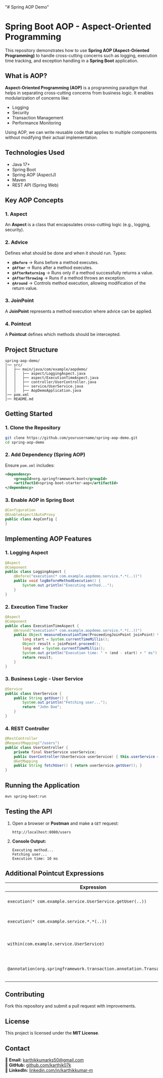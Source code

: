 "# Spring AOP Demo" 
# Spring Boot AOP - Aspect-Oriented Programming

This repository demonstrates how to use **Spring AOP (Aspect-Oriented Programming)** to handle cross-cutting concerns such as logging, execution time tracking, and exception handling in a **Spring Boot** application.

## What is AOP?
**Aspect-Oriented Programming (AOP)** is a programming paradigm that helps in separating cross-cutting concerns from business logic. It enables modularization of concerns like:
- Logging
- Security
- Transaction Management
- Performance Monitoring

Using AOP, we can write reusable code that applies to multiple components without modifying their actual implementation.

## Technologies Used
- Java 17+
- Spring Boot
- Spring AOP (AspectJ)
- Maven
- REST API (Spring Web)

## Key AOP Concepts
### 1. Aspect
An **Aspect** is a class that encapsulates cross-cutting logic (e.g., logging, security).

### 2. Advice
Defines what should be done and when it should run. Types:
- **`@Before`** → Runs before a method executes.
- **`@After`** → Runs after a method executes.
- **`@AfterReturning`** → Runs only if a method successfully returns a value.
- **`@AfterThrowing`** → Runs if a method throws an exception.
- **`@Around`** → Controls method execution, allowing modification of the return value.

### 3. JoinPoint
A **JoinPoint** represents a method execution where advice can be applied.

### 4. Pointcut
A **Pointcut** defines which methods should be intercepted.

## Project Structure
```
spring-aop-demo/
│── src/
│   ├── main/java/com/example/aopdemo/
│   │   ├── aspect/LoggingAspect.java
│   │   ├── aspect/ExecutionTimeAspect.java
│   │   ├── controller/UserController.java
│   │   ├── service/UserService.java
│   │   ├── AopDemoApplication.java
│── pom.xml
│── README.md
```

## Getting Started
### 1. Clone the Repository
```bash
git clone https://github.com/yourusername/spring-aop-demo.git
cd spring-aop-demo
```

### 2. Add Dependency (Spring AOP)
Ensure `pom.xml` includes:
```xml
<dependency>
    <groupId>org.springframework.boot</groupId>
    <artifactId>spring-boot-starter-aop</artifactId>
</dependency>
```

### 3. Enable AOP in Spring Boot
```java
@Configuration
@EnableAspectJAutoProxy
public class AopConfig {
}
```

## Implementing AOP Features
### 1. Logging Aspect
```java
@Aspect
@Component
public class LoggingAspect {
    @Before("execution(* com.example.aopdemo.service.*.*(..))")
    public void logBeforeMethodExecution() {
        System.out.println("Executing method...");
    }
}
```

### 2. Execution Time Tracker
```java
@Aspect
@Component
public class ExecutionTimeAspect {
    @Around("execution(* com.example.aopdemo.service.*.*(..))")
    public Object measureExecutionTime(ProceedingJoinPoint joinPoint) throws Throwable {
        long start = System.currentTimeMillis();
        Object result = joinPoint.proceed();
        long end = System.currentTimeMillis();
        System.out.println("Execution time: " + (end - start) + " ms");
        return result;
    }
}
```

### 3. Business Logic - User Service
```java
@Service
public class UserService {
    public String getUser() {
        System.out.println("Fetching user...");
        return "John Doe";
    }
}
```

### 4. REST Controller
```java
@RestController
@RequestMapping("/users")
public class UserController {
    private final UserService userService;
    public UserController(UserService userService) { this.userService = userService; }
    @GetMapping
    public String fetchUser() { return userService.getUser(); }
}
```

## Running the Application
```bash
mvn spring-boot:run
```

## Testing the API
1. Open a browser or **Postman** and make a `GET` request:
   ```
   http://localhost:8080/users
   ```
2. **Console Output:**
   ```
   Executing method...
   Fetching user...
   Execution time: 10 ms
   ```

## Additional Pointcut Expressions
| Expression | Description |
|------------|------------|
| `execution(* com.example.service.UserService.getUser(..))` | Matches a specific method |
| `execution(* com.example.service.*.*(..))` | Matches all methods in the package |
| `within(com.example.service.UserService)` | Matches all methods within `UserService` |
| `@annotation(org.springframework.transaction.annotation.Transactional)` | Matches methods annotated with `@Transactional` |

## Contributing
Fork this repository and submit a pull request with improvements.

## License
This project is licensed under the **MIT License**.

## Contact
📧 **Email:** [karthikkumarks50@gmail.com](mailto:karthikkumarks50@gmail.com)  
🔗 **GitHub:** [github.com/karthik07k](https://github.com/karthik07k)  
🔗 **LinkedIn:** [linkedin.com/in/karthikkumar-m](https://linkedin.com/in/karthikkumar-m)

